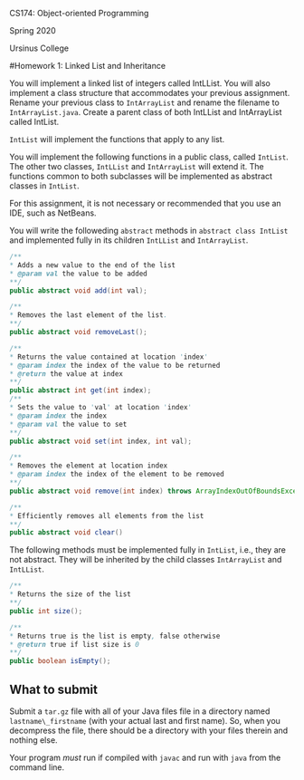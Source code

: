 CS174: Object-oriented Programming

Spring 2020

Ursinus College

#Homework 1: Linked List and Inheritance



You will implement a linked list of integers called IntLList. You will also implement a class structure that accommodates your previous assignment. Rename your previous class to `IntArrayList` and rename the filename to `IntArrayList.java`. Create a parent class of both IntLList and IntArrayList called IntList.

`IntList` will implement the functions that apply to any list.

You will implement the following functions in a public class, called `IntList`. The other two classes, `IntLList` and `IntArrayList` will extend it. The functions common to both subclasses will be implemented as abstract classes in `IntList`.

For this assignment, it is not necessary or recommended that you use an IDE, such as NetBeans.

You will write the followeding `abstract` methods in `abstract class IntList` and implemented fully in its children `IntLList` and `IntArrayList`.

```java
/**
* Adds a new value to the end of the list
* @param val the value to be added
**/
public abstract void add(int val);

/**
* Removes the last element of the list.
**/
public abstract void removeLast();

/** 
* Returns the value contained at location 'index'
* @param index the index of the value to be returned
* @return the value at index
**/
public abstract int get(int index);
/**
* Sets the value to 'val' at location 'index'
* @param index the index
* @param val the value to set
**/
public abstract void set(int index, int val);

/**
* Removes the element at location index
* @param index the index of the element to be removed
**/
public abstract void remove(int index) throws ArrayIndexOutOfBoundsException;

/**
* Efficiently removes all elements from the list
**/
public abstract void clear()
```

The following methods must be implemented fully in `IntList`, i.e., they are not abstract.  They will be inherited by the child classes `IntArrayList` and `IntLList`.

```java
/**
* Returns the size of the list
**/
public int size();

/**
* Returns true is the list is empty, false otherwise
* @return true if list size is 0
**/
public boolean isEmpty();
```





## What to submit

Submit a `tar.gz` file with all of your Java files file in a directory named `lastname\_firstname` (with your actual last and first name).  So, when you decompress the file, there should be a directory with your files therein and nothing else.

Your program *must* run if compiled with `javac` and run with `java` from the command line. 